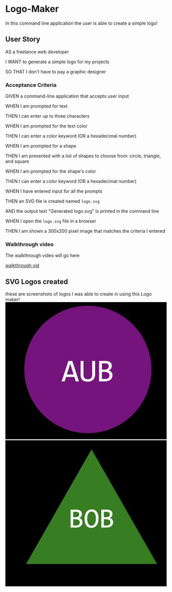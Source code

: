 # Logo-Maker
In this command line application the user is able to create a simple logo!

## User Story
AS a freelance web developer

I WANT to generate a simple logo for my projects

SO THAT I don't have to pay a graphic designer

### Acceptance Criteria
GIVEN a command-line application that accepts user input

WHEN I am prompted for text

THEN I can enter up to three characters

WHEN I am prompted for the text color

THEN I can enter a color keyword (OR a hexadecimal number)

WHEN I am prompted for a shape

THEN I am presented with a list of shapes to choose from: circle, triangle, and square

WHEN I am prompted for the shape's color

THEN I can enter a color keyword (OR a hexadecimal number)

WHEN I have entered input for all the prompts

THEN an SVG file is created named `logo.svg`

AND the output text "Generated logo.svg" is printed in the command line

WHEN I open the `logo.svg` file in a browser

THEN I am shown a 300x200 pixel image that matches the criteria I entered

### Walkthrough video 
The walkthrough video will go here 

[walkthrough vid](Untitled_%20May%201,%202023%207_30%20PM.webm)

## SVG Logos created 
these are screenshots of logos I was able to create in using this Logo maker!
![Aub logo](aubSVG.jpg)
![Bob logo](BOBSVG.jpg)